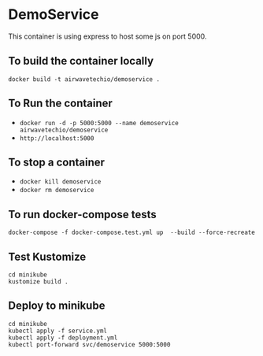 # DemoService
This container is using express to host some js on port 5000.

## To build the container locally
`docker build -t airwavetechio/demoservice .`

## To Run the container
* `docker run -d -p 5000:5000 --name demoservice airwavetechio/demoservice`
* `http://localhost:5000`


## To stop a container
* `docker kill demoservice`
* `docker rm demoservice`


## To run docker-compose tests
`docker-compose -f docker-compose.test.yml up  --build --force-recreate`


## Test Kustomize
```
cd minikube
kustomize build .
```


## Deploy to minikube
```
cd minikube
kubectl apply -f service.yml
kubectl apply -f deployment.yml
kubectl port-forward svc/demoservice 5000:5000
```